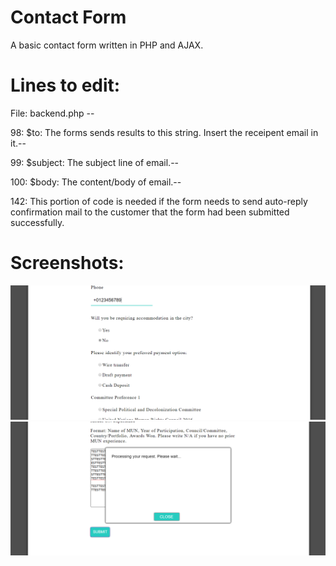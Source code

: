 # Contact Form
A basic contact form written in PHP and AJAX.

# Lines to edit:
File: backend.php --

98: $to: The forms sends results to this string. Insert the receipent email in it.--

99: $subject: The subject line of email.--

100: $body: The content/body of email.--

142: This portion of code is needed if the form needs to send auto-reply confirmation mail to the customer that the form had been submitted successfully.

# Screenshots:
![alt text](https://github.com/svr8/ContactForm/blob/master/Screenshots/1.PNG)
![alt text](https://github.com/svr8/ContactForm/blob/master/Screenshots/2.PNG)
